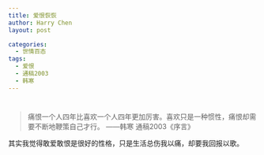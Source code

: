 ```yaml
---
title: 爱恨恢恢
author: Harry Chen
layout: post

categories:
  - 世情百态
tags:
  - 爱恨
  - 通稿2003
  - 韩寒
---
```

# 

> 痛恨一个人四年比喜欢一个人四年更加厉害。喜欢只是一种惯性，痛恨却需要不断地鞭策自己才行。 ——韩寒 通稿2003《序言》

其实我觉得敢爱敢恨是很好的性格，只是生活总伤我以痛，却要我回报以歌。
